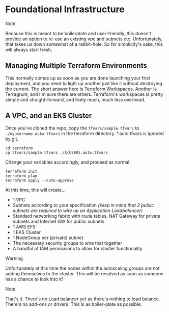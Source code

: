 # Foundational Infrastructure

> [!NOTE]
> Because this is meant to be boilerplate and user-friendly, this doesn't provide an option to re-use an existing vpc and subnets etc. Unfortunately, that takes us down somewhat of a rabbit-hole. So for simplicity's sake, this will always start fresh. 

## Managing Multiple Terraform Environments
This normally comes up as soon as you are done launching your first deployment, and you need to light up another just like it without destroying the current. The short answer here is [Terraform Workspaces](https://developer.hashicorp.com/terraform/language/state/workspaces#using-workspaces). Another is Terragrunt, and I'm sure there are others. Terraform's workspaces is pretty simple and straight-forward, and likely much, much less overhead.

## A VPC, and an EKS Cluster
Once you've cloned the repo, copy the `tfvars/sample.tfvars` to `./myusername.auto.tfvars` in the terraform directory. *.auto.tfvars is ignored by git.
```
cd terraform
cp tfvars/sample.tfvars ./${USER}.auto.tfvars
```
Change your variables accordingly, and proceed as normal:
```
terraform init
terraform plan
terraform apply --auto-approve
```

At this time, this will create...
 * 1 VPC
 * Subnets according to your specification _(keep in mind that 2 public subnets are required to wire up an Application Loadbalancer)_
 * Standard networking fabric with route tables, NAT Gateway for private subnets and Internet GW for public subnets
 * 1 AWS EFS 
 * 1 EKS Cluster
 * 1 NodeGroup per (private) subnet
 * The necessary security groups to wire that together
 * A handful of IAM permissions to allow for cluster functionality

> [!WARNING]
> Unfortunately at this time the nodes within the autoscaling groups are not adding themselves to the cluster. This will be resolved as soon as someone has a chance to look into it!

> [!NOTE]
> That's it. There's no Load balancer yet as there's nothing to load balance. There's no add-ons or drivers. This is as boiler-plate as possible.
